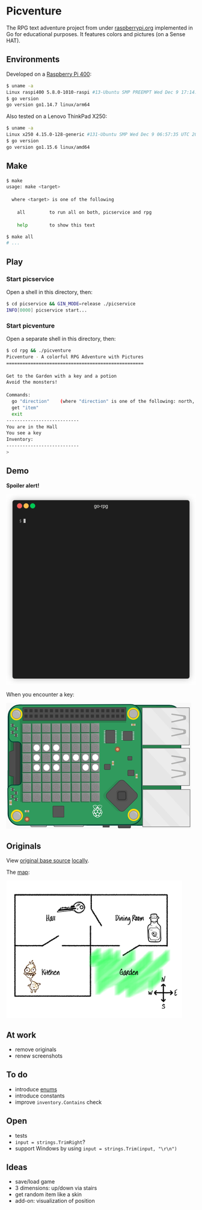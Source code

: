 # Picventure

The RPG text adventure project from under [raspberrypi.org](https://projects.raspberrypi.org/en/projects/rpg) implemented in Go for educational purposes. It features colors and pictures (on a Sense HAT).

## Environments

Developed on a [Raspberry Pi 400](https://www.raspberrypi.org/products/raspberry-pi-400/):

```bash
$ uname -a
Linux raspi400 5.8.0-1010-raspi #13-Ubuntu SMP PREEMPT Wed Dec 9 17:14:07 UTC 2020 aarch64 aarch64 aarch64 GNU/Linux
$ go version
go version go1.14.7 linux/arm64
```

Also tested on a Lenovo ThinkPad X250:

```bash
$ uname -a
Linux x250 4.15.0-128-generic #131-Ubuntu SMP Wed Dec 9 06:57:35 UTC 2020 x86_64 x86_64 x86_64 GNU/Linux
$ go version
go version go1.15.6 linux/amd64
```

## Make

```bash
$ make
usage: make <target>

  where <target> is one of the following

    all         to run all on both, picservice and rpg

    help        to show this text
```

```bash
$ make all
# ...
```

## Play

### Start picservice

Open a shell in this directory, then:

```bash
$ cd picservice && GIN_MODE=release ./picservice
INFO[0000] picservice start...
```

### Start picventure

Open a separate shell in this directory, then:

```bash
$ cd rpg && ./picventure 
Picventure - A colorful RPG Adventure with Pictures
===================================================

Get to the Garden with a key and a potion
Avoid the monsters!

Commands:
  go "direction"    (where "direction" is one of the following: north, east, south, west)
  get "item"
  exit
---------------------------
You are in the Hall
You see a key
Inventory:
---------------------------
> 
```

## Demo

**Spoiler alert!**

![Make and play](spoiler.gif)

When you encounter a key:

![Key](sense/key-on-sense.png)

## Originals

View [original base source](https://rpf.io/rpg-code) [locally](originals/rpg-rpg.py).

The [map](https://projects-static.raspberrypi.org/projects/rpg/31fb9012c6d897ad16f2f245fb4791b6384cda28/en/images/rpg-final-map.png):

![Final Map](originals/rpg-final-map.png "Final Map")

## At work

- remove originals
- renew screenshots

## To do

- introduce [enums](https://www.ribice.ba/golang-enums/)
- introduce constants
- improve `inventory.Contains` check

## Open

- tests
- `input = strings.TrimRight`?
- support Windows by using `input = strings.Trim(input, "\r\n")`

## Ideas

- save/load game
- 3 dimensions: up/down via stairs
- get random item like a skin
- add-on: visualization of position

